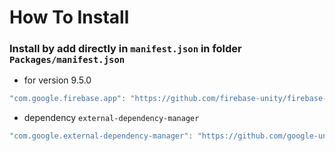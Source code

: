 # How To Install

### Install by add directly in `manifest.json` in folder `Packages/manifest.json`

+ for version 9.5.0
```csharp
"com.google.firebase.app": "https://github.com/firebase-unity/firebase-app.git?path=Assets/_Root#9.5.0",
```

+ dependency `external-dependency-manager`
```csharp
"com.google.external-dependency-manager": "https://github.com/google-unity/external-dependency-manager.git?path=Assets/_Root#1.2.172",
```

